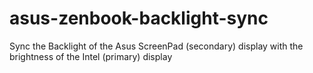 # asus-zenbook-backlight-sync
Sync the Backlight of the Asus ScreenPad (secondary) display with the brightness of the Intel (primary) display
